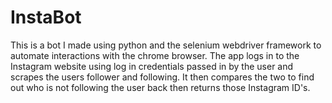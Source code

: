 # InstaBot
This is a bot I made using python and the selenium webdriver framework to automate interactions with the chrome browser. The app logs in to the Instagram website using log in credentials passed in by the user and scrapes the users follower and following. It then compares the two to find out who is not following the user back then returns those Instagram ID's.

